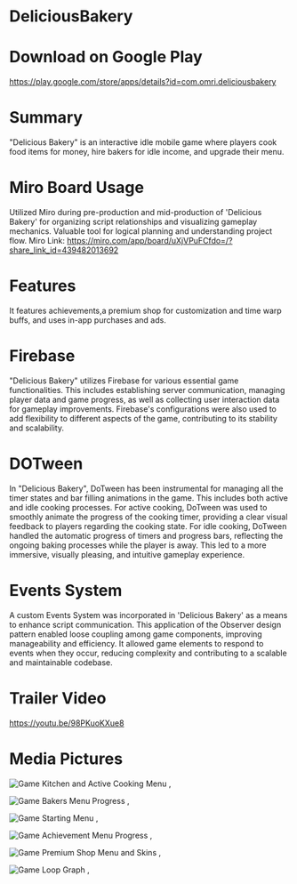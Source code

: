 # DeliciousBakery

# Download on Google Play
https://play.google.com/store/apps/details?id=com.omri.deliciousbakery

# Summary
"Delicious Bakery" is an interactive idle mobile game where players cook food items for money,
hire bakers for idle income, and upgrade their menu.

# Miro Board Usage
Utilized Miro during pre-production and mid-production of 'Delicious Bakery' for organizing script relationships and visualizing gameplay mechanics.
Valuable tool for logical planning and understanding project flow.
Miro Link: https://miro.com/app/board/uXjVPuFCfdo=/?share_link_id=439482013692

# Features
It features achievements,a premium shop for customization and time warp buffs, and uses in-app purchases and ads.

# Firebase
"Delicious Bakery" utilizes Firebase for various essential game functionalities.
This includes establishing server communication, managing player data and game progress, as well as collecting user interaction data for gameplay improvements.
Firebase's configurations were also used to add flexibility to different aspects of the game, contributing to its stability and scalability.

# DOTween
In "Delicious Bakery", DoTween has been instrumental for managing all the timer states and bar filling animations in the game.
This includes both active and idle cooking processes.
For active cooking, DoTween was used to smoothly animate the progress of the cooking timer, providing a clear visual feedback to players regarding the cooking state.
For idle cooking, DoTween handled the automatic progress of timers and progress bars, reflecting the ongoing baking processes while the player is away.
This led to a more immersive, visually pleasing, and intuitive gameplay experience.

# Events System
A custom Events System was incorporated in 'Delicious Bakery' as a means to enhance script communication.
This application of the Observer design pattern enabled loose coupling among game components, improving manageability and efficiency.
It allowed game elements to respond to events when they occur, reducing complexity and contributing to a scalable and maintainable codebase.

# Trailer Video
https://youtu.be/98PKuoKXue8

# Media Pictures
![Game Kitchen and Active Cooking Menu](https://ibb.co/fpsLqCD) ,

![Game Bakers Menu Progress](https://ibb.co/jDrVKRR) ,

![Game Starting Menu](https://ibb.co/kGs9B6D) ,

![Game Achievement Menu Progress](https://ibb.co/0Q5Yb6s) ,

![Game Premium Shop Menu and Skins](https://ibb.co/fG7nYYx) ,

![Game Loop Graph](https://ibb.co/ctV2Wzk) ,
